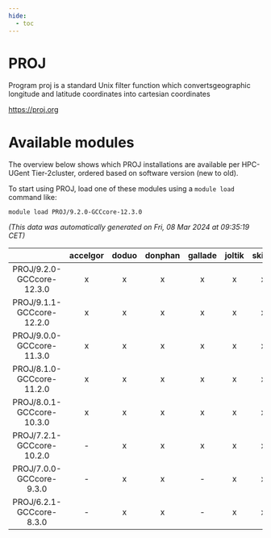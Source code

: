 ```yaml
---
hide:
  - toc
---
```


PROJ
====


Program proj is a standard Unix filter function which convertsgeographic longitude and latitude coordinates into cartesian coordinates

https://proj.org
# Available modules


The overview below shows which PROJ installations are available per HPC-UGent Tier-2cluster, ordered based on software version (new to old).

To start using PROJ, load one of these modules using a `module load` command like:

```shell
module load PROJ/9.2.0-GCCcore-12.3.0
```

*(This data was automatically generated on Fri, 08 Mar 2024 at 09:35:19 CET)*  

| |accelgor|doduo|donphan|gallade|joltik|skitty|
| :---: | :---: | :---: | :---: | :---: | :---: | :---: |
|PROJ/9.2.0-GCCcore-12.3.0|x|x|x|x|x|x|
|PROJ/9.1.1-GCCcore-12.2.0|x|x|x|x|x|x|
|PROJ/9.0.0-GCCcore-11.3.0|x|x|x|x|x|x|
|PROJ/8.1.0-GCCcore-11.2.0|x|x|x|x|x|x|
|PROJ/8.0.1-GCCcore-10.3.0|x|x|x|x|x|x|
|PROJ/7.2.1-GCCcore-10.2.0|-|x|x|x|x|x|
|PROJ/7.0.0-GCCcore-9.3.0|-|x|x|-|x|x|
|PROJ/6.2.1-GCCcore-8.3.0|-|x|x|-|x|x|
